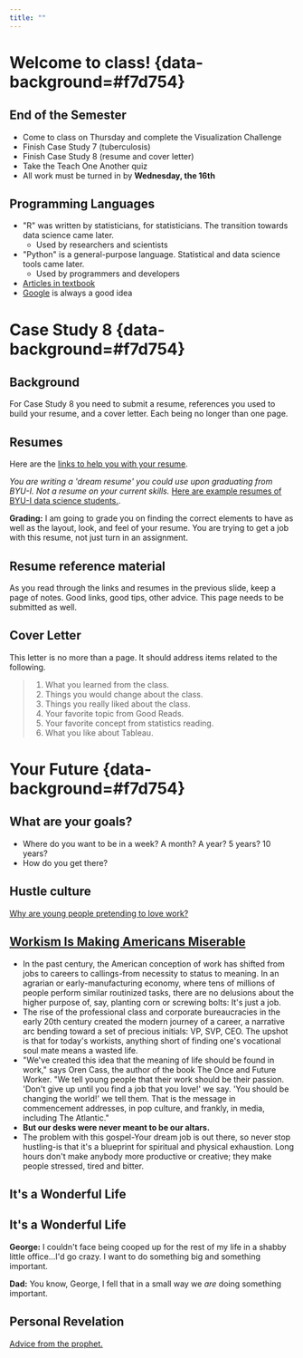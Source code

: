 ```yaml
---
title: ""
---
```


# Welcome to class! {data-background=#f7d754}

## End of the Semester

- Come to class on Thursday and complete the Visualization Challenge
- Finish Case Study 7 (tuberculosis)
- Finish Case Study 8 (resume and cover letter)
- Take the Teach One Another quiz
- All work must be turned in by **Wednesday, the 16th**

## Programming Languages

- "R" was written by statisticians, for statisticians. The transition towards data science came later.
  - Used by researchers and scientists
- "Python" is a general-purpose language. Statistical and data science tools came later.
  - Used by programmers and developers
- [Articles in textbook](https://byuistats.github.io/BYUI_CSE150_StatBook/what-is-data-science.html#languages-of-data-science)
- [Google](https://www.google.com/search?q=r+vs+python&rlz=1C1GCEJ_enUS882US882&oq=r+vs+p&aqs=chrome.1.69i57j35i39i457j0i20i263j0l2j69i60l3.3197j0j4&sourceid=chrome&ie=UTF-8) is always a good idea

# Case Study 8 {data-background=#f7d754}

## Background

For Case Study 8 you need to submit a resume, references you used to build your resume, and a cover letter.  Each being no longer than one page.

## Resumes

Here are the [links to help you with your resume](../resume.html).

_You are writing a 'dream resume' you could use upon graduating from BYU-I. Not a resume on your current skills._ [Here are example resumes of BYU-I data science students.](https://byuidatascience.github.io/resume_example.html#dylan_mcdowell).

**Grading:** I am going to grade you on finding the correct elements to have as well as the layout, look, and feel of your resume. You are trying to get a job with this resume, not just turn in an assignment.

## Resume reference material

As you read through the links and resumes in the previous slide, keep a page of notes.  Good links, good tips, other advice.  This page needs to be submitted as well.


## Cover Letter

This letter is no more than a page.  It should address items related to the following.

> 1. What you learned from the class.
> 2. Things you would change about the class.
> 3. Things you really liked about the class.
> 4. Your favorite topic from Good Reads.
> 5. Your favorite concept from statistics reading.
> 6. What you like about Tableau.



<!----------------
# Dream Resume {data-background=#f7d754}

- Write a dream resume you would actually use (it doesn't have to be data science!)
  1. Coursework
  2. Work experience
  3. Job requirements

------------->

  
# Your Future {data-background=#f7d754}

## What are your goals?

- Where do you want to be in a week? A month? A year? 5 years? 10 years?
- How do you get there?


## Hustle culture

[Why are young people pretending to love work?](https://www.nytimes.com/2019/01/26/business/against-hustle-culture-rise-and-grind-tgim.html)

## [Workism Is Making Americans Miserable](https://www.theatlantic.com/ideas/archive/2019/02/religion-workism-making-americans-miserable/583441/?fbclid=IwAR1CiPDQJ8WpE7IyxwXBB_-cyy2gLo3Ecvhjbl3ude9_JRU5XcHTlcVtGKI)

<section style="text-align: left;">

- In the past century, the American conception of work has shifted from jobs to careers to callings-from necessity to status to meaning. In an agrarian or early-manufacturing economy, where tens of millions of people perform similar routinized tasks, there are no delusions about the higher purpose of, say, planting corn or screwing bolts: It's just a job.
- The rise of the professional class and corporate bureaucracies in the early 20th century created the modern journey of a career, a narrative arc bending toward a set of precious initials: VP, SVP, CEO. The upshot is that for today's workists, anything short of finding one's vocational soul mate means a wasted life.
- "We've created this idea that the meaning of life should be found in work," says Oren Cass, the author of the book The Once and Future Worker. "We tell young people that their work should be their passion. 'Don't give up until you find a job that you love!' we say. 'You should be changing the world!' we tell them. That is the message in commencement addresses, in pop culture, and frankly, in media, including The Atlantic."
- **But our desks were never meant to be our altars.**
- The problem with this gospel-Your dream job is out there, so never stop hustling-is that it's a blueprint for spiritual and physical exhaustion. Long hours don't make anybody more productive or creative; they make people stressed, tired and bitter.

</section>


## It's a Wonderful Life

## It's a Wonderful Life

**George:** I couldn't face being cooped up for the rest of my life in a shabby little office...I'd go crazy. I want to do something big and something important.

**Dad:** You know, George, I fell that in a small way we *are* doing something important.

## Personal Revelation

[Advice from the prophet.](https://www.churchofjesuschrist.org/study/general-conference/2018/04/revelation-for-the-church-revelation-for-our-lives?lang=eng)

<!--------------

## Background

For [Case Study 8: Do you want to be a data scientist?](../project.html#Case_Study_8:_Do_you_want_to_be_a_data_scientist) you need to submit a resume, references you used to build your resume, and a cover letter.  Each being no longer than one page.

## Resumes

Here are the [links to help you with your resume](../resume.html).

_You are writing a 'dream resume' as a graduating data science major from BYU-I. Not a resume on your current skills._ [Here are example resumes of BYU-I data science students.](https://byuidatascience.github.io/resume_example.html#dylan_mcdowell).

**Grading:** I am going to grade you on finding the correct elements to have as well as the layout, look, and feel of your resume. You are trying to get a job with this resume, not just turn in an assignment.

## Resume reference material

As you read through the links and resumes in the previous slide, keep a page of notes.  Good links, good tips, other advice.  This page needs to be submitted as well.


## Cover Letter

This letter is no more than a page.  It should address items related to the following.

> 1. What you learned from the class.
> 2. Things you would change about the class.
> 3. Things you really liked about the class.
> 4. Your favorite topic from Good Reads.
> 5. Your favorite concept from statistics reading.
> 6. What you like about Tableau.

--------------------->

